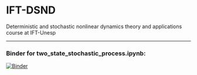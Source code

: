 # IFT-DSND
Deterministic and stochastic nonlinear dynamics theory and applications course at IFT-Unesp

---

### Binder for two_state_stochastic_process.ipynb:
[![Binder](https://mybinder.org/badge_logo.svg)](https://mybinder.org/v2/gh/joaovaleriano/IFT-DSND/HEAD?urlpath=https%3A%2F%2Fgithub.com%2Fjoaovaleriano%2FIFT-DSND%2Fblob%2Fmain%2Ftwo_state_stochastic_process.ipynb)

